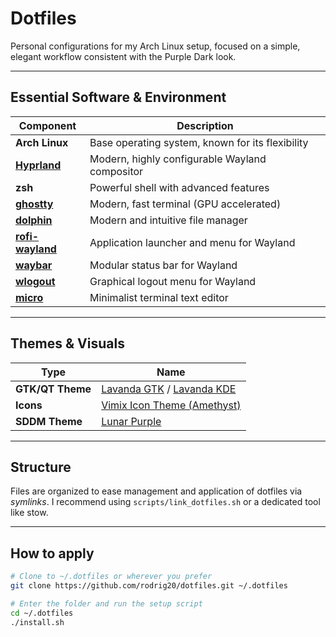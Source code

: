 # Dotfiles

Personal configurations for my Arch Linux setup, focused on a simple, elegant workflow consistent with the Purple Dark look.

---

## Essential Software & Environment

| Component         | Description                                                                 |
|-------------------|-----------------------------------------------------------------------------|
| **Arch Linux**    | Base operating system, known for its flexibility                            |
| **[Hyprland](https://github.com/hyprwm/Hyprland)** | Modern, highly configurable Wayland compositor         |
| **zsh**           | Powerful shell with advanced features                                       |
| **[ghostty](https://github.com/ghostty-org/ghostty)** | Modern, fast terminal (GPU accelerated)                  |
| **[dolphin](https://github.com/KDE/dolphin)** | Modern and intuitive file manager                                           |
| **[rofi-wayland](https://github.com/in0ni/rofi-wayland)** | Application launcher and menu for Wayland          |
| **[waybar](https://github.com/Alexays/Waybar)**     | Modular status bar for Wayland                                |
| **[wlogout](https://github.com/ArtsyMacaw/wlogout)** | Graphical logout menu for Wayland                        |
| **[micro](https://github.com/zyedidia/micro)**       | Minimalist terminal text editor                             |

---

## Themes & Visuals

| Type               | Name                                                                 |
|--------------------|----------------------------------------------------------------------|
| **GTK/QT Theme**   | [Lavanda GTK](https://github.com/vinceliuice/Lavanda-gtk-theme) / [Lavanda KDE](https://github.com/vinceliuice/Lavanda-kde) |
| **Icons**          | [Vimix Icon Theme (Amethyst)](https://github.com/vinceliuice/Vimix-icon-theme) |
| **SDDM Theme**     | [Lunar Purple](https://github.com/rodrig20/lunar-purple-sddm)        |

---

## Structure

Files are organized to ease management and application of dotfiles via *symlinks*.
I recommend using `scripts/link_dotfiles.sh` or a dedicated tool like stow.

---

## How to apply

```bash
# Clone to ~/.dotfiles or wherever you prefer
git clone https://github.com/rodrig20/dotfiles.git ~/.dotfiles

# Enter the folder and run the setup script
cd ~/.dotfiles
./install.sh
```
